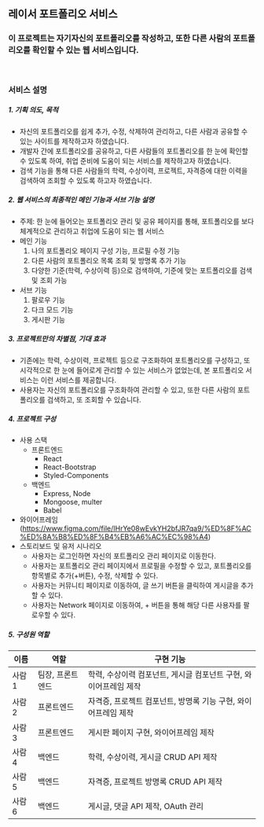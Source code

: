 ## **레이서 포트폴리오 서비스**

### **이 프로젝트는 자기자신의 포트폴리오를 작성하고, 또한 다른 사람의 포트폴리오를 확인할 수 있는 웹 서비스입니다.**

<br>

### **서비스 설명**

##### 1. 기획 의도, 목적

- 자신의 포트폴리오를 쉽게 추가, 수정, 삭제하여 관리하고, 다른 사람과 공유할 수 있는 사이트를 제작하고자 하였습니다.
- 개발자 간에 포트폴리오를 공유하고, 다른 사람들의 포트폴리오를 한 눈에 확인할 수 있도록 하여, 취업 준비에 도움이 되는 서비스를 제작하고자 하였습니다.
- 검색 기능을 통해 다른 사람들의 학력, 수상이력, 프로젝트, 자격증에 대한 이력을 검색하여 조회할 수 있도록 하고자 하였습니다.

##### 2. 웹 서비스의 최종적인 메인 기능과 서브 기능 설명

- 주제: 한 눈에 들어오는 포트폴리오 관리 및 공유 페이지를 통해, 포트폴리오를 보다 체계적으로 관리하고 취업에 도움이 되는 웹 서비스
- 메인 기능
  1.  나의 포트폴리오 페이지 구성 기능, 프로필 수정 기능
  2.  다른 사람의 포트폴리오 목록 조회 및 방명록 추가 기능
  3.  다양한 기준(학력, 수상이력 등)으로 검색하여, 기준에 맞는 포트폴리오를 검색 및 조회 가능
- 서브 기능
  1.  팔로우 기능
  2.  다크 모드 기능
  3.  게시판 기능

##### 3. 프로젝트만의 차별점, 기대 효과

- 기존에는 학력, 수상이력, 프로젝트 등으로 구조화하여 포트폴리오를 구성하고, 또 시각적으로 한 눈에 들어로게 관리할 수 있는 서비스가 없었는데, 본 포트폴리오 서비스는 이런 서비스를 제공합니다.
- 사용자는 자신의 포트폴리오를 구조화하여 관리할 수 있고, 또한 다른 사람의 포트폴리오를 검색하고, 또 조회할 수 있습니다.

##### 4. 프로젝트 구성

- 사용 스택
  - 프론트엔드
    - React
    - React-Bootstrap
    - Styled-Components
  - 백엔드
    - Express, Node
    - Mongoose, multer
    - Babel
- 와이어프레임 (https://www.figma.com/file/IHrYe08wEvkYH2bfJR7qa9/%ED%8F%AC%ED%8A%B8%ED%8F%B4%EB%A6%AC%EC%98%A4)
- 스토리보드 및 유저 시나리오
  - 사용자는 로그인하면 자신의 포트폴리오 관리 페이지로 이동한다.
  - 사용자는 포트폴리오 관리 페이지에서 프로필을 수정할 수 있고, 포트폴리오를 항목별로 추가(+버튼), 수정, 삭제할 수 있다.
  - 사용자는 커뮤니티 페이지로 이동하여, 글 쓰기 버튼을 클릭하여 게시글을 추가할 수 있다.
  - 사용자는 Network 페이지로 이동하여, + 버튼을 통해 해당 다른 사용자를 팔로우할 수 있다.

##### 5. 구성원 역할

| 이름   | 역할             | 구현 기능                                                        |
| ------ | ---------------- | ---------------------------------------------------------------- |
| 사람1  | 팀장, 프론트엔드 | 학력, 수상이력 컴포넌트, 게시글 컴포넌트 구현, 와이어프레임 제작 |
| 사람2  | 프론트엔드       | 자격증, 프로젝트 컴포넌트, 방명록 기능 구현, 와이어프레임 제작   |
| 사람3  | 프론트엔드       | 게시판 페이지 구현, 와이어프레임 제작                            |
| 사람 4 | 백엔드           | 학력, 수상이력, 게시글 CRUD API 제작                             |
| 사람 5 | 백엔드           | 자격증, 프로젝트 방명록 CRUD API 제작                            |
| 사람 6 | 백엔드           | 게시글, 댓글 API 제작, OAuth 관리                                |
